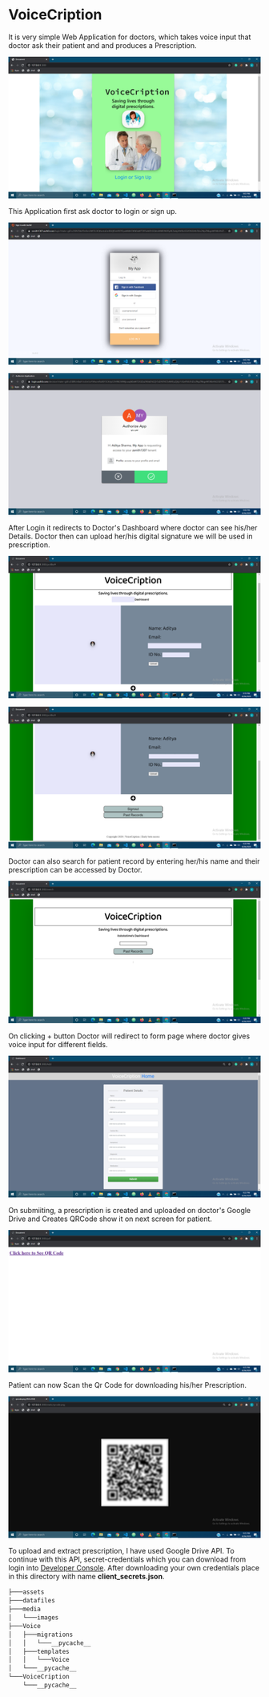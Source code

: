 # VoiceCription
It is very simple Web Application for doctors, which takes voice input that doctor ask their patient and and produces a Prescription.

![Main page](https://github.com/aakashdinkar/VoiceCription/blob/master/datafiles/Main.png?raw=true)

This Application first ask doctor to login or sign up.

![Login Page](https://github.com/aakashdinkar/VoiceCription/blob/master/datafiles/login.png?raw=true)

![authorize](https://github.com/aakashdinkar/VoiceCription/blob/master/datafiles/authorize.png?raw=true)

After Login it redirects to Doctor's Dashboard where doctor can see his/her Details. 
Doctor then can upload her/his digital signature we will be used in prescription.

![Dashboard](https://github.com/aakashdinkar/VoiceCription/blob/master/datafiles/dashboard.png?raw=true)

![Dashboard2](https://github.com/aakashdinkar/VoiceCription/blob/master/datafiles/dashboard2.png?raw=true)

Doctor can also search for patient record by entering her/his name and their prescription can be accessed by Doctor.

![past_record](https://github.com/aakashdinkar/VoiceCription/blob/master/datafiles/past_record.png?raw=true)

On clicking + button Doctor will redirect to form page where doctor gives voice input for different fields.

![Form](https://github.com/aakashdinkar/VoiceCription/blob/master/datafiles/form.png?raw=true)

On submiiting, a prescription is created and uploaded on doctor's Google Drive and Creates QRCode show it on next screen for patient.

![qrscreen](https://github.com/aakashdinkar/VoiceCription/blob/master/datafiles/qrcode.png?raw=true)

Patient can now Scan the Qr Code for downloading his/her Prescription. 

![qr_code](https://github.com/aakashdinkar/VoiceCription/blob/master/datafiles/qr.png?raw=true)

To upload and extract prescription, I have used Google Drive API. To continue with this API, secret-credentials which you can download from login into [Developer Console](https://developers.google.com/drive). 
After downloading your own credentials place in this directory with name **client_secrets.json**.
```bash
├───assets
├───datafiles
├───media
│   └───images
├───Voice
│   ├───migrations
│   │   └───__pycache__
│   ├───templates
│   │   └───Voice
│   └───__pycache__
└───VoiceCription
    └───__pycache__
```
